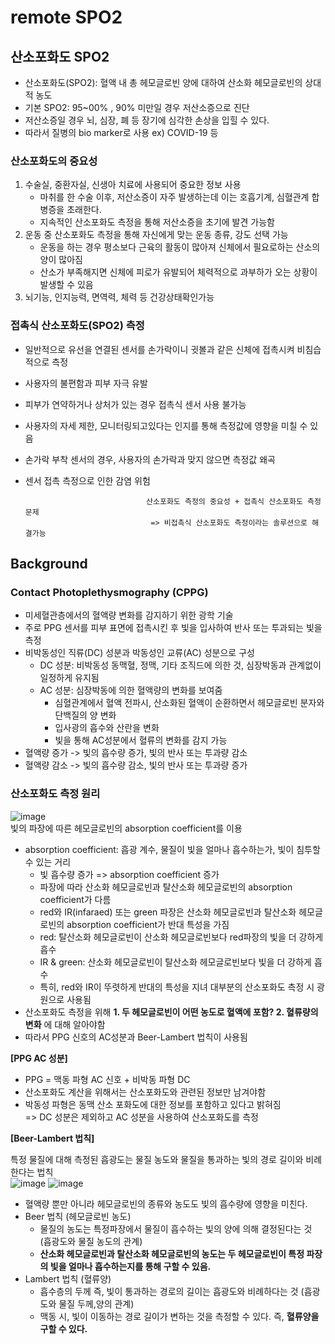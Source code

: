 # remote SPO2
## 산소포화도 SPO2
- 산소포화도(SPO2): 혈액 내 총 헤모글로빈 양에 대하여 산소화 헤모글로빈의 상대적 농도
- 기본 SPO2: 95~00% , 90% 미만일 경우 저산소증으로 진단
- 저산소증일 경우 뇌, 심장, 폐 등 장기에 심각한 손상을 입힐 수 있다.
- 따라서 질병의 bio marker로 사용 ex) COVID-19 등

### 산소포화도의 중요성
1. 수술실, 중환자실, 신생아 치료에 사용되어 중요한 정보 사용
    - 마취를 한 수술 이후, 저산소증이 자주 발생하는데 이는 호흡기계, 심혈관계 합병증을 초래한다. 
    - 지속적인 산소포화도 측정을 통해 저산소증을 초기에 발견 가능함
2. 운동 중 산소포화도 측정을 통해 자신에게 맞는 운동 종류, 강도 선택 가능
    - 운동을 하는 경우 평소보다 근육의 활동이 많아져 신체에서 필요로하는 산소의 양이 많아짐 
    - 산소가 부족해지면 신체에 피로가 유발되어 체력적으로 과부하가 오는 상황이 발생할 수 있음
3. 뇌기능, 인지능력, 면역력, 체력 등 건강상태확인가능

### 접촉식 산소포화도(SPO2) 측정
- 일반적으로 유선을 연결된 센서를 손가락이니 귓볼과 같은 신체에 접촉시켜 비침습적으로 측정
- 사용자의 불편함과 피부 자극 유발
- 피부가 연약하거나 상처가 있는 경우 접촉식 센서 사용 불가능
- 사용자의 자세 제한, 모니터링되고있다는 인지를 통해 측정값에 영향을 미칠 수 있음
- 손가락 부착 센서의 경우, 사용자의 손가락과 맞지 않으면 측정값 왜곡
- 센서 접촉 측정으로 인한 감염 위험

                
                                 산소포화도 측정의 중요성 + 접촉식 산소포화도 측정 문제
                                  => 비접촉식 산소포화도 측정이라는 솔루션으로 해결가능

## Background
### Contact Photoplethysmography (CPPG)
- 미세혈관층에서의 혈액량 변화를 감지하기 위한 광학 기술
- 주로 PPG 센서를 피부 표면에 접촉시킨 후 빛을 입사하여 반사 또는 투과되는 빛을 측정
- 비박동성인 직류(DC) 성분과 박동성인 교류(AC) 성분으로 구성
    - DC 성분: 비박동성 동맥혈, 정맥, 기타 조직드에 의한 것, 심장박동과 관계없이 일정하게 유지됨 
    - AC 성분: 심장박동에 의한 혈액량의 변화를 보여줌
        - 심혈관계에서 혈액 전파시, 산소화된 혈액이 순환하면서 헤모글로빈 분자와 단백질의 양 변화
        - 입사광의 흡수와 산란을 변화 
        - 빛을 통해 AC성분에서 혈류의 변화를 감지 가능
- 혈액량 증가 -> 빛의 흡수량 증가, 빛의 반사 또는 투과량 감소
- 혈액량 감소 -> 빛의 흡수량 감소, 빛의 반사 또는 투과량 증가

### 산소포화도 측정 원리
![image](https://user-images.githubusercontent.com/70633080/148179281-3a23a97c-6ab2-4598-abab-865727f21296.png)\
빛의 파장에 따른 헤모글로빈의 absorption coefficient를 이용
- absorption coefficient: 흡광 계수, 물질이 빛을 얼마나 흡수하는가, 빛이 침투할 수 있는 거리
    - 빛 흡수량 증가 => absorption coefficient 증가
    - 파장에 따라 산소화 헤모글로빈과 탈산소화 헤모글로빈의 absorption coefficient가 다름 
    - red와 IR(infaraed) 또는 green 파장은 산소화 헤모글로빈과 탈산소화 헤모글로빈의 absorption coefficient가 반대 특성을 가짐
    - red: 탈산소화 헤모글로빈이 산소화 헤모글로빈보다 red파장의 빛을 더 강하게 흡수
    - IR & green: 산소화 헤모글로빈이 탈산소화 헤모글로빈보다 빛을 더 강하게 흡수
    - 특히, red와 IR이 뚜렷하게 반대의 특성을 지녀 대부분의 산소포화도 측정 시 광원으로 사용됨
- 산소포화도 측정을 위해 **1. 두 헤모글로빈이 어떤 농도로 혈액에 포함? 2. 혈류량의 변화** 에 대해 알아야함
- 따라서 PPG 신호의 AC성분과 Beer-Lambert 법칙이 사용됨

**[PPG AC 성분]**

- PPG = 맥동 파형 AC 신호 + 비박동 파형 DC
- 산소포화도 계산을 위해서는 산소포화도와 관련된 정보만 남겨야함
- 박동성 파형은 동맥 산소 포화도에 대한 정보를 포함하고 있다고 밝혀짐 \
=> DC 성분은 제외하고 AC 성분을 사용하여 산소포화도를 측정

**[Beer-Lambert 법칙]** 

특정 물질에 대해 측정된 흡광도는 물질 농도와 물질을 통과하는 빛의 경로 길이와 비례한다는 법칙\
![image](https://user-images.githubusercontent.com/70633080/148180725-b800959b-13c7-40c2-97c8-d0682aaa3e73.png) ![image](https://user-images.githubusercontent.com/70633080/148180621-10d3a7fe-2337-4865-9de0-f0fa9fce059e.png)
- 혈액량 뿐만 아니라 헤모글로빈의 종류와 농도도 빛의 흡수량에 영향을 미친다. 
- Beer 법칙 (헤모글로빈 농도)
    - 물질의 농도는 특정파장에서 물질이 흡수하는 빛의 양에 의해 결정된다는 것 (흡광도와 물질 농도의 관계) 
    - **산소화 헤모글로빈과 탈산소화 헤모글로빈의 농도는 두 헤모글로빈이 특정 파장의 빛을 얼마나 흡수하는지를 통해 구할 수 있음.**
- Lambert 법칙 (혈류양)
    - 흡수층의 두께 즉, 빛이 통과하는 경로의 길이는 흡광도와 비례하다는 것 (흡광도와 물질 두께,양의 관계)   
    - 맥동 시, 빛이 이동하는 경로 길이가 변하는 것을 측정할 수 있다. 즉, **혈류양을 구할 수 있다.**
